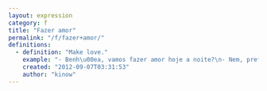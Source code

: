```yaml
---
layout: expression
category: f
title: "Fazer amor"
permalink: "/f/fazer+amor/"
definitions:
  - definition: "Make love."
    example: "- Benh\u00ea, vamos fazer amor hoje a noite?\n- Nem, prefiro transar."
    created: "2012-09-07T03:31:53"
    author: "kinow"
---
```

